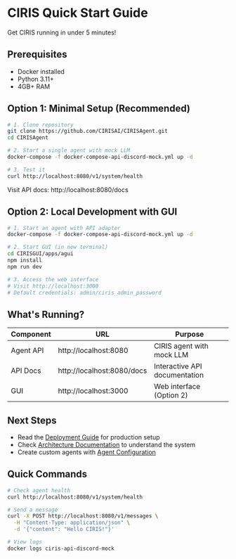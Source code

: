 # CIRIS Quick Start Guide

Get CIRIS running in under 5 minutes!

## Prerequisites
- Docker installed
- Python 3.11+
- 4GB+ RAM

## Option 1: Minimal Setup (Recommended)

```bash
# 1. Clone repository
git clone https://github.com/CIRISAI/CIRISAgent.git
cd CIRISAgent

# 2. Start a single agent with mock LLM
docker-compose -f docker-compose-api-discord-mock.yml up -d

# 3. Test it
curl http://localhost:8080/v1/system/health
```

Visit API docs: http://localhost:8080/docs

## Option 2: Local Development with GUI

```bash
# 1. Start an agent with API adapter
docker-compose -f docker-compose-api-discord-mock.yml up -d

# 2. Start GUI (in new terminal)
cd CIRISGUI/apps/agui
npm install
npm run dev

# 3. Access the web interface
# Visit http://localhost:3000
# Default credentials: admin/ciris_admin_password
```

## What's Running?

| Component | URL | Purpose |
|-----------|-----|---------|
| Agent API | http://localhost:8080 | CIRIS agent with mock LLM |
| API Docs | http://localhost:8080/docs | Interactive API documentation |
| GUI | http://localhost:3000 | Web interface (Option 2) |

## Next Steps

- Read the [Deployment Guide](DEPLOYMENT.md) for production setup
- Check [Architecture Documentation](ARCHITECTURE.md) to understand the system
- Create custom agents with [Agent Configuration](AGENT_CONFIGURATION.md)

## Quick Commands

```bash
# Check agent health
curl http://localhost:8080/v1/system/health

# Send a message
curl -X POST http://localhost:8080/v1/messages \
  -H "Content-Type: application/json" \
  -d '{"content": "Hello CIRIS!"}'

# View logs
docker logs ciris-api-discord-mock
```
